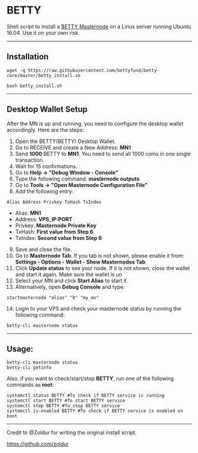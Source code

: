 # BETTY
Shell script to install a [BETTY Masternode](https://betty.fund/) on a Linux server running Ubuntu 16.04. Use it on your own risk.
***

## Installation
```
wget -q https://raw.githubusercontent.com/bettyfund/betty-core/master/betty_install.sh

bash betty_install.sh
```
***

## Desktop Wallet Setup 

After the MN is up and running, you need to configure the desktop wallet accordingly. Here are the steps:  
1. Open the BETTY(BETTY) Desktop Wallet.  
2. Go to RECEIVE and create a New Address: **MN1**  
3. Send **1000** BETTY to **MN1**. You need to send all 1000 coins in one single transaction.
4. Wait for 15 confirmations.  
5. Go to **Help -> "Debug Window - Console"**  
6. Type the following command: **masternode outputs**  
7. Go to  **Tools -> "Open Masternode Configuration File"**
8. Add the following entry:
```
Alias Address Privkey TxHash TxIndex
```
* Alias: **MN1**
* Address: **VPS_IP:PORT**
* Privkey: **Masternode Private Key**
* TxHash: **First value from Step 6**
* TxIndex:  **Second value from Step 6**
9. Save and close the file.
10. Go to **Masternode Tab**. If you tab is not shown, please enable it from: **Settings - Options - Wallet - Show Masternodes Tab**
11. Click **Update status** to see your node. If it is not shown, close the wallet and start it again. Make sure the wallet is un
12. Select your MN and click **Start Alias** to start it.
13. Alternatively, open **Debug Console** and type:
```
startmasternode "alias" "0" "my_mn"
``` 
14. Login to your VPS and check your masternode status by running the following command:
```
betty-cli masternode status
```
***

## Usage:
```
betty-cli masternode status  
betty-cli getinfo
```
Also, if you want to check/start/stop **BETTY**, run one of the following commands as **root**:
```
systemctl status BETTY #To check if BETTY service is running  
systemctl start BETTY #To start BETTY service  
systemctl stop BETTY #To stop BETTY service  
systemctl is-enabled BETTY #To check if BETTY service is enabled on boot  
```  
***
Credit to @Zoldur for writing the original install script.

https://github.com/zoldur
